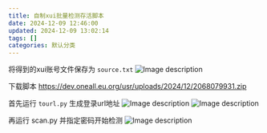 ```yaml
---
title: 自制xui批量检测存活脚本
date: 2024-12-09 12:46:00
updated: 2024-12-09 13:02:14
tags: []
categories: 默认分类
---
```


将得到的xui账号文件保存为 `source.txt`
![Image description](https://s.rmimg.com/2024-11-22/1732280249-188191-2024-11-22-85242.png)

下载脚本
https://dev.oneall.eu.org/usr/uploads/2024/12/2068079931.zip

首先运行 `tourl.py` 生成登录url地址
![Image description](https://s.rmimg.com/2024-11-22/1732280223-441826-2024-11-22-85422.png)
![Image description](https://s.rmimg.com/2024-11-22/1732280421-407646-2024-11-22-85453.png)

再运行 scan.py 并指定密码开始检测
![Image description](https://s.rmimg.com/2024-11-22/1732280295-508836-2024-11-22-85110.png)
